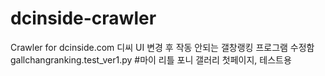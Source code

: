 # dcinside-crawler
Crawler for dcinside.com
디씨 UI 변경 후 작동 안되는 갤창랭킹 프로그램 수정함
gallchangranking.test_ver1.py #마이 리틀 포니 갤러리 첫페이지, 테스트용
